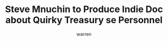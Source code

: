 ---
layout: post
title:  "Steve Mnuchin to Produce Indie Doc about Quirky Treasury se Personnel"
author: warren
categories: [ Mnuchin, Treasury ]
image: assets/images/mnuchin.jpg
featured: false
hidden: false
---